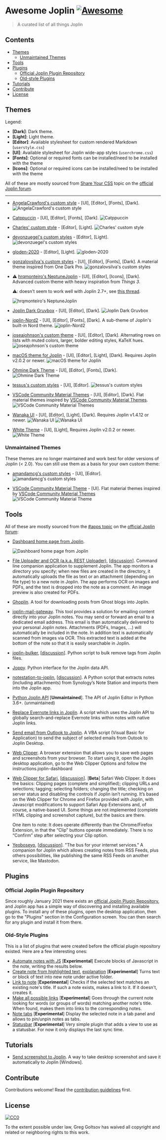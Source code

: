 # Awesome Joplin [![Awesome](https://awesome.re/badge.svg)](https://awesome.re)

> A curated list of all things Joplin


## Contents

  - [Themes](#themes)
    - [Unmaintained Themes](#unmaintained-themes)
  - [Tools](#tools)
  - [Plugins](#plugins)
    - [Official Joplin Plugin Repository](#official-joplin-plugin-repository)
    - [Old-style Plugins](#old-style-plugins)
  - [Tutorials](#tutorials)
  - [Contribute](#contribute)
  - [License](#license)

## Themes

Legend:

- **[Dark]**: Dark theme.
- **[Light]**: Light theme.
- **[Editor]**: Available stylesheet for custom rendered Markdown (`userstyle.css`)
- **[UI]**: Available stylesheet for Joplin wide-app styles (`userchrome.css`)
- **[Fonts]**: Optional or required fonts can be installed/need to be installed with the theme
- **[Icons]**: Optional or required icons can be installed/need to be installed with the theme

All of these are mostly sourced from [Share Your CSS](https://discourse.joplinapp.org/t/share-your-css/1730) topic on the [official Joplin forum](https://discourse.joplinapp.org).

---

- [AngelaCrawford's custom style](https://github.com/AngelCrawford/joplin-theme) - [UI], [Editor], [Fonts], [Dark].
  ![AngelaCrawford's custom style](https://raw.githubusercontent.com/AngelCrawford/joplin-theme/main/assets/screenshot1.png)

- [Catppuccin](https://github.com/sadmice/Catppuccin-Theme-For-Joplin) - [UI], [Editor], [Fonts], [Dark].
  ![Catppuccin](https://user-images.githubusercontent.com/23323305/168392162-44a6be18-b75d-4796-97df-559635da1fbb.png)

- [Charles' custom style](https://git.sr.ht/~charles/dotfiles/tree/0363ef08173f4af4c89f2e4081d165903aa27e93/overlay/.config/joplin-desktop/userstyle.css) - [Editor], [Light].
  ![Charles' custom style](https://i.imgur.com/lxb5xPz.png)

- [devonzuegel's custom styles](https://github.com/devonzuegel/joplin-custom-css) - [Editor], [Light].
  ![devonzuegel's custom styles](https://raw.githubusercontent.com/devonzuegel/joplin-custom-css/master/v1.png)

- [gloden-2020](https://github.com/lightzhan/joplin-theme-gloden-2020) - [Editor], [Light].
  ![gloden-2020](https://raw.githubusercontent.com/lightzhan/joplin-theme-gloden-2020/master/pic/example.png)

- [gonzalovsilva's custom styles](https://github.com/gonzalovsilva/joplin-dark-theme) - [UI], [Editor], [Fonts], [Dark]. A material theme inspired from One Dark Pro.
  ![gonzalovsilva's custom styles](https://raw.githubusercontent.com/gonzalovsilva/joplin-dark-theme/main/_resources/3ff4c2509d9c4095996bc6db57c004c9.gif)

- ⚠️ [hrqmonteiro's NeptuneJoplin](https://github.com/hrqmonteiro/joplin-theme) - [UI], [Editor], [Icons], [Dark]. Advanced custom theme with heavy inspiration from _Things 3_.
  
  ⚠️: doesn't seem to work well with Joplin 2.7+, see [this thread](https://github.com/hrqmonteiro/joplin-theme/issues/2).
  
  ![hrqmonteiro's NeptuneJoplin](https://raw.githubusercontent.com/hrqmonteiro/joplin-theme/master/assets/screenshot1.png)

- [Joplin Dark Gruvbox](https://github.com/robotcorner/joplin-theme-dark-gruvbox) - [UI], [Editor], [Dark].
  ![Joplin Dark Gruvbox](https://raw.githubusercontent.com/robotcorner/joplin-theme-dark-gruvbox/master/screenshots/sample-img1.png)

-  [joplin-Nord2](https://github.com/mattsbennett/joplin-Nord2) - [UI], [Editor], [Fonts], [Dark]. A sub-theme of Joplin's built-in Nord theme.
  ![joplin-Nord2](https://raw.githubusercontent.com/mattsbennett/joplin-Nord2/master/img/Nord2.png)

- [joseajohnson's custom theme](https://github.com/joseajohnson/joplin-style-dark-colors) - [UI], [Editor], [Dark]. Alternating rows on lists with muted colors, larger, bolder editing styles, KaTeX hues.
  ![joseajohnson's custom theme](https://raw.githubusercontent.com/joseajohnson/joplin-style-dark-colors/main/img/joplin-style-dark-colors_00.png)

- [macOS theme for Joplin](https://github.com/andrejilderda/joplin-macos-native-theme) - [UI], [Editor], [Light], [Dark]. Requires Joplin v2.0.2 or newer.
  ![macOS theme for Joplin](https://github.com/andrejilderda/joplin-macos-native-theme/blob/main/images/macos-theme-for-joplin.png)

- [Ohmine Dark Theme](https://github.com/Nacandev/Ohmine-Dark-Theme-For-Joplin) - [UI], [Editor], [Fonts], [Dark].
  ![Ohmine Dark Theme](https://user-images.githubusercontent.com/86870826/135724024-bf6631a1-b1df-4170-b748-3751f82e791a.png)

- [tessus's custom styles](https://github.com/tessus/joplin-custom-css) - [UI], [Editor].
  ![tessus's custom styles](https://raw.githubusercontent.com/tessus/joplin-custom-css/master/images/Dark.png)

- [VSCode Community Material Themes](https://github.com/stysebae/joplin-vsc-material-theme) - [UI], [Editor], [Dark]. Flat material themes inspired by [VSCode Community Material Themes](https://github.com/material-theme/vsc-material-theme).
  ![VSCode Community Material Themes](https://raw.githubusercontent.com/stysebae/joplin-vsc-material-theme/master/screenshots/screenshots.gif)

- [Wanaka UI](https://github.com/benji300/joplin-wanaka-ui) - [UI], [Editor], [Light], [Dark]. Requires Joplin v1.4.12 or newer.
  ![Wanaka UI](https://raw.githubusercontent.com/benji300/joplin-wanaka-ui/master/assets/main-light.png)
  ![Wanaka UI](https://raw.githubusercontent.com/benji300/joplin-wanaka-ui/master/assets/main-dark.png)

- [White Theme](https://discourse.joplinapp.org/t/joplin-white-theme/20161) - [UI], [Light], Requires Joplin v2.0.2 or newer.
  ![White Theme](https://aws1.discourse-cdn.com/standard14/uploads/cozic/original/2X/6/6381fc761aedb44ed6d84eeb04d401a3b676aacc.png)

### Unmaintained Themes

These themes are no longer maintained and work best for older versions of Joplin (< 2.0). You can still use them as a basis for your own custom theme:

- [amandamcg's custom styles](https://github.com/amandamcg/joplin-theme) - [UI], [Editor].
  ![amandamcg's custom styles](https://raw.githubusercontent.com/amandamcg/joplin-theme/master/screenshots/v0.7.1-updates.png)

- [VSCode Community Material Theme](https://github.com/mahor1221/joplin-vsc-material-theme) - [UI]. Flat material themes inspired by [VSCode Community Material Themes](https://github.com/material-theme/vsc-material-theme)
  ![VSCode Community Material Theme](https://raw.githubusercontent.com/mahor1221/joplin-vsc-material-theme/master/screenshots.gif)
   
## Tools

All of these are mostly sourced from the [#apps topic](https://discourse.joplinapp.org/c/apps/11) on the [official Joplin forum](https://discourse.joplinapp.org):

- [Dashboard home page from Joplin](https://gist.github.com/ramisedhom/47eee0a3e4eb887f02c3730ed5b3c211).

  ![Dashboard home page from Joplin](https://aws1.discourse-cdn.com/standard14/uploads/cozic/original/2X/d/d02532a55a0c529b6cb24f94f02f708d606c7a19.png)
- [File Uploader and OCR (a.k.a. REST Uploader)](https://github.com/kellerjustin/rest-uploader), [[discussion](https://discourse.joplinapp.org/t/file-uploader-and-ocr/719)]. Command line companion application to supplement Joplin. The app monitors a directory you specify; when new files are created in the directory, it automatically uploads the file as text or an attachment (depending on file type) to a new note in Joplin. The app performs OCR on images and PDFs, and the text is dropped into the note as a comment. An image preview is also created for PDFs.
- [Ghoplin](https://github.com/zblesk/Ghoplin). A tool for downloading posts from Ghost blogs into Joplin.
- [joplin-mail-gateway](https://github.com/manolitto/joplin-mail-gateway). This tool provides a solution for emailing content directly into your Joplin notes. You may send or forward an email to a dedicated email address. This email is than automatically delivered to your personal Joplin notes. Attachments (PDFs, Images, ...) will automatically be included in the note. In addition text is automatically scanned from images via OCR. This extracted text is added at the bottom of the note so that it is easily searchable in Joplin.
- [joplin-bulker](https://github.com/andgineer/joplin-bulker), [[discussion](https://discourse.joplinapp.org/t/bulk-tag-delete-python-script/5497)]. Python script to bulk remove tags from Joplin files.
- [Joppy](https://github.com/marph91/joppy). Python interface for the Joplin data API.
- [notestation-to-joplin](https://github.com/KraxelHuber/notestation-to-joplin), [[discussion](https://discourse.joplinapp.org/t/python-script-for-importing-notes-from-synologys-note-station-into-joplin/6605)]. A Python script that extracts notes (including attachments) from Synology’s Note Station and imports them into the Joplin app.
- [Python Joplin API](https://github.com/foxmask/joplin-api) [**Unmaintained**]. The API of Joplin Editor in Python 3.6+. (unmaintained)
- [Replace Evernote links in Joplin](https://github.com/pentop/replaceEvernoteLinksWithJoplin). A script which uses the Joplin API to globally search-and-replace Evernote links within notes with native Joplin links.
- [Send email from Outlook to Joplin](https://gist.github.com/ramisedhom/0f34c5d6a8d73f0b98ac4bea2ec30be0). A VBA script (Visual Basic for Application) to send the subject of selected emails from Outook to Joplin Desktop.
- [Web Clipper](https://joplinapp.org/clipper/). A browser extension that allows you to save web pages and screenshots from your browser. To start using it, open the Joplin desktop application, go to the Web Clipper Options and follow the instructions.joplin-dashboard
- [Web Clipper for Safari](https://github.com/cweirup/JoplinSafariWebClipper), [[discussion](https://discourse.joplinapp.org/t/safari-app-extension-for-joplin-now-available/9660)]. [**Beta**] Safari Web Clipper. It does the basics: Clipping pages (complete and simplified); clipping URLs and selections; tagging; selecting folders; changing the title; checking on server status and disabling the controls if Joplin isn’t running. It’s based on the Web Clipper for Chrome and Firefox provided with Joplin, with Javascript modifications to support Safari App Extensions and, of course, a native-based UI. Some things are not implemented (complete HTML clipping and screenshot capture), but the basics are there.

  One item to note: It does operate differently than the Chrome/Firefox Extension, in that the “Clip” buttons operate immediately. There is no “Confirm” step after selecting your Clip option.

- [Yeoboseyo](https://github.com/foxmask/yeoboseyo), [[discussion](https://discourse.joplinapp.org/t/yeoboseyo-the-bus-for-your-internet-services/2771)]. "The bus for your internet services." A companion for Joplin which allows creating notes from RSS Feeds, plus others possibilities, like publishing the same RSS Feeds on another service, like Mastodon.

## Plugins

### Official Joplin Plugin Repository

Since roughly January 2021 there exists an [official Joplin Plugin Repository](https://github.com/joplin/plugins), and Joplin app has a simple way of discovering and installing available plugins. To install any of these plugins, open the desktop application, then go to the "Plugins" section in the Configuration screen. You can then search for any plugin and install it from there.

### Old-Style Plugins

This is a list of plugins that were created before the official plugin repository existed. Here are a few interesting ones:

- [Automate notes with JS](https://github.com/S73ph4n/joplin_automate_notes) [**Experimental**] Execute blocks of Javascript in the note, writing the results below.
- [Create note from highlighted text](https://github.com/ambrt/joplin-plugin-create-note-from-text), [explanation](https://discourse.joplinapp.org/t/create-note-from-highlighted-text/12511) [**Experimental**] Turns text or block of text into new note under active folder.
- [Link to note](https://github.com/S73ph4n/joplin_autolinker) [**Experimental**] Checks if the selected text matches an existing note's title. If such a note exists, makes a link to it. If it doesn't, creates it.
- [Make all possible links](https://github.com/S73ph4n/joplin_make_all_links) [**Experimental**] Goes through the current note looking for words (or groups of words) matching another note's title. When found, makes them into links to the corresponding notes.
- [Note tabs](https://github.com/benji300/joplin-note-tabs) [**Experimental**] Display the selected note in a tab panel and allows to pin/unpin notes as tabs.
- [Statusbar](https://github.com/tbergeron/joplin-statusbar) [**Experimental**] Very simple plugin that adds a view to use as a statusbar. For now it only displays the last sync time.

## Tutorials

- [Send screenshot to Joplin](https://discourse.joplinapp.org/t/send-screenshot-to-joplin-windows/4918). A way to take desktop screenshot and save it automatically to Joplin [Windows].

## Contribute

Contributions welcome! Read the [contribution guidelines](contributing.md) first.

## License

[![CC0](https://mirrors.creativecommons.org/presskit/buttons/88x31/svg/cc-zero.svg)](https://creativecommons.org/publicdomain/zero/1.0)

To the extent possible under law, Greg Goltsov has waived all copyright and related or neighboring rights to this work.
